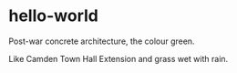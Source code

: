 # hello-world
Post-war concrete architecture, the colour green.

Like Camden Town Hall Extension and grass wet with rain.
